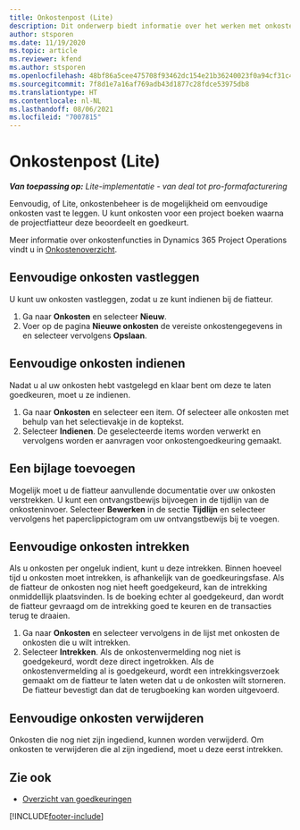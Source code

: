 ```yaml
---
title: Onkostenpost (Lite)
description: Dit onderwerp biedt informatie over het werken met onkosteninvoer in een Lite-implementatie.
author: stsporen
ms.date: 11/19/2020
ms.topic: article
ms.reviewer: kfend
ms.author: stsporen
ms.openlocfilehash: 48bf86a5cee475708f93462dc154e21b36240023f0a94cf31c49e9a096951736
ms.sourcegitcommit: 7f8d1e7a16af769adb43d1877c28fdce53975db8
ms.translationtype: HT
ms.contentlocale: nl-NL
ms.lasthandoff: 08/06/2021
ms.locfileid: "7007815"
---
```

# <a name="expense-entry-lite"></a>Onkostenpost (Lite)

_**Van toepassing op:** Lite-implementatie - van deal tot pro-formafacturering_

Eenvoudig, of Lite, onkostenbeheer is de mogelijkheid om eenvoudige onkosten vast te leggen. U kunt onkosten voor een project boeken waarna de projectfiatteur deze beoordeelt en goedkeurt.

Meer informatie over onkostenfuncties in Dynamics 365 Project Operations vindt u in [Onkostenoverzicht](expense-overview.md).

## <a name="capture-a-basic-expense"></a>Eenvoudige onkosten vastleggen

U kunt uw onkosten vastleggen, zodat u ze kunt indienen bij de fiatteur.

1. Ga naar **Onkosten** en selecteer **Nieuw**.
2. Voer op de pagina **Nieuwe onkosten** de vereiste onkostengegevens in en selecteer vervolgens **Opslaan**.

## <a name="submit-a-basic-expense"></a>Eenvoudige onkosten indienen

Nadat u al uw onkosten hebt vastgelegd en klaar bent om deze te laten goedkeuren, moet u ze indienen.

1. Ga naar **Onkosten** en selecteer een item. Of selecteer alle onkosten met behulp van het selectievakje in de koptekst.
2. Selecteer **Indienen**. De geselecteerde items worden verwerkt en vervolgens worden er aanvragen voor onkostengoedkeuring gemaakt.

## <a name="add-an-attachment"></a>Een bijlage toevoegen

Mogelijk moet u de fiatteur aanvullende documentatie over uw onkosten verstrekken. U kunt een ontvangstbewijs bijvoegen in de tijdlijn van de onkosteninvoer. Selecteer **Bewerken** in de sectie **Tijdlijn** en selecteer vervolgens het paperclippictogram om uw ontvangstbewijs bij te voegen.

## <a name="recall-a-basic-expense"></a>Eenvoudige onkosten intrekken

Als u onkosten per ongeluk indient, kunt u deze intrekken. Binnen hoeveel tijd u onkosten moet intrekken, is afhankelijk van de goedkeuringsfase.  Als de fiatteur de onkosten nog niet heeft goedgekeurd, kan de intrekking onmiddellijk plaatsvinden. Is de boeking echter al goedgekeurd, dan wordt de fiatteur gevraagd om de intrekking goed te keuren en de transacties terug te draaien.

1. Ga naar **Onkosten** en selecteer vervolgens in de lijst met onkosten de onkosten die u wilt intrekken.
2. Selecteer **Intrekken**. Als de onkostenvermelding nog niet is goedgekeurd, wordt deze direct ingetrokken. Als de onkostenvermelding al is goedgekeurd, wordt een intrekkingsverzoek gemaakt om de fiatteur te laten weten dat u de onkosten wilt storneren. De fiatteur bevestigt dan dat de terugboeking kan worden uitgevoerd.

## <a name="delete-a-basic-expense"></a>Eenvoudige onkosten verwijderen

Onkosten die nog niet zijn ingediend, kunnen worden verwijderd. Om onkosten te verwijderen die al zijn ingediend, moet u deze eerst intrekken.

## <a name="see-also"></a>Zie ook

- [Overzicht van goedkeuringen](../approvals/approvals-overview.md)


[!INCLUDE[footer-include](../includes/footer-banner.md)]